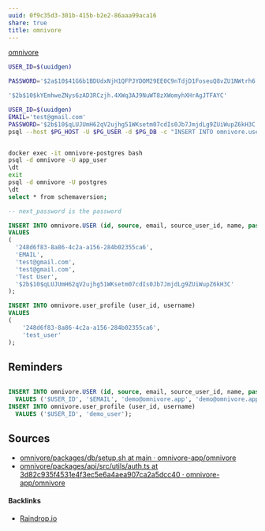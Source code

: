 ```yaml
---
uuid: 0f9c35d3-301b-415b-b2e2-86aaa99aca16
share: true
title: omnivore
---
```

[omnivore](https://github.com/omnivore-app/omnivore)



``` bash
USER_ID=$(uuidgen)

PASSWORD='$2a$10$41G6b1BDUdxNjH1QFPJYDOM29EE0C9nTdjD1FoseuQ8vZU1NWtrh6'

'$2b$10$kYEmhweZNys6zAD3RCzjh.4XWq3AJ9NuWT8zXWomyhXHrAgJTFAYC'

USER_ID=$(uuidgen)
EMAIL='test@gmail.com'
PASSWORD='$2b$10$qLUJUmH62qV2ujhg51WKsetm07cdIs0Jb7JmjdLg9ZUiWupZ6kH3C'
psql --host $PG_HOST -U $PG_USER -d $PG_DB -c "INSERT INTO omnivore.user (id, source, email, source_user_id, name, password) VALUES ('$USER_ID', '$EMAIL', 'demo@omnivore.app', 'demo@omnivore.app', 'Demo User', '$PASSWORD'); INSERT INTO omnivore.user_profile (user_id, username) VALUES ('$USER_ID', 'demo_user');"
```

``` bash

docker exec -it omnivore-postgres bash
psql -d omnivore -U app_user
\dt
exit
psql -d omnivore -U postgres
\dt
select * from schemaversion;

```

``` SQL
-- next_password is the password

INSERT INTO omnivore.USER (id, source, email, source_user_id, name, password)
VALUES
(
  '248d6f83-8a86-4c2a-a156-284b02355ca6',
  'EMAIL',
  'test@gmail.com',
  'test@gmail.com',
  'Test User',
  '$2b$10$qLUJUmH62qV2ujhg51WKsetm07cdIs0Jb7JmjdLg9ZUiWupZ6kH3C'
);

INSERT INTO omnivore.user_profile (user_id, username)
VALUES
(
	'248d6f83-8a86-4c2a-a156-284b02355ca6',
	'test_user'
);
```

## Reminders

``` SQL

INSERT INTO omnivore.USER (id, source, email, source_user_id, name, password)
  VALUES ('$USER_ID', '$EMAIL', 'demo@omnivore.app', 'demo@omnivore.app', 'Demo User', '$PASSWORD');
INSERT INTO omnivore.user_profile (user_id, username)
  VALUES ('$USER_ID', 'demo_user');

```
## Sources

* [omnivore/packages/db/setup.sh at main · omnivore-app/omnivore](https://github.com/omnivore-app/omnivore/blob/main/packages/db/setup.sh)
* [omnivore/packages/api/src/utils/auth.ts at 3d82c935f4531e4f3ec5e6a4aea907ca2a5dcc40 · omnivore-app/omnivore](https://github.com/omnivore-app/omnivore/blob/3d82c935f4531e4f3ec5e6a4aea907ca2a5dcc40/packages/api/src/utils/auth.ts#L2)

#### Backlinks

* [Raindrop.io](/10a39cee-adc7-43fc-bd29-28256e1a6144)
